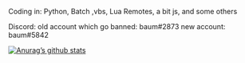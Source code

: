 Coding in: Python, Batch ,vbs, Lua Remotes, a bit js, and some others

Discord: 
old account which go banned: baum#2873
new account: baum#5842

[![Anurag’s github stats](https://github-readme-stats.vercel.app/api?username=yushi1007)](https://github.com/baum1810)

